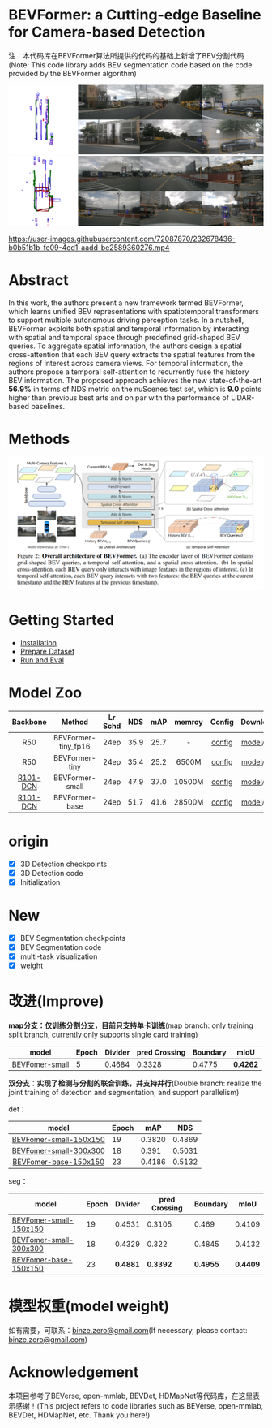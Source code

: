 # BEVFormer: a Cutting-edge Baseline for Camera-based Detection

注：本代码库在BEVFormer算法所提供的代码的基础上新增了BEV分割代码(Note: This code library adds BEV segmentation code based on the code provided by the BEVFormer algorithm)

![](./figs/000868a72138448191b4092f75ed7776.jpg)
![](./figs/0141260a339d4b37addb55818bbae718.jpg)

https://user-images.githubusercontent.com/72087870/232678436-b0b51b1b-fe09-4ed1-aadd-be2589360276.mp4


# Abstract
In this work, the authors present a new framework termed BEVFormer, which learns unified BEV representations with spatiotemporal transformers to support multiple autonomous driving perception tasks. In a nutshell, BEVFormer exploits both spatial and temporal information by interacting with spatial and temporal space through predefined grid-shaped BEV queries. To aggregate spatial information, the authors design a spatial cross-attention that each BEV query extracts the spatial features from the regions of interest across camera views. For temporal information, the authors propose a temporal self-attention to recurrently fuse the history BEV information.
The proposed approach achieves the new state-of-the-art **56.9\%** in terms of NDS metric on the nuScenes test set, which is **9.0** points higher than previous best arts and on par with the performance of LiDAR-based baselines.


# Methods
![method](./figs/arch.png)


# Getting Started
- [Installation](docs/install.md) 
- [Prepare Dataset](docs/prepare_dataset.md)
- [Run and Eval](docs/getting_started.md)

# Model Zoo

| Backbone | Method | Lr Schd | NDS| mAP|memroy | Config | Download |
| :---: | :---: | :---: | :---: | :---:|:---:| :---: | :---: |
| R50 | BEVFormer-tiny_fp16 | 24ep | 35.9|25.7 | - |[config](projects/configs/bevformer_fp16/bevformer_tiny_fp16.py) |[model](https://github.com/zhiqi-li/storage/releases/download/v1.0/bevformer_tiny_fp16_epoch_24.pth)/[log](https://github.com/zhiqi-li/storage/releases/download/v1.0/bevformer_tiny_fp16_epoch_24.log) |
| R50 | BEVFormer-tiny | 24ep | 35.4|25.2 | 6500M |[config](projects/configs/bevformer/bevformer_tiny.py) |[model](https://github.com/zhiqi-li/storage/releases/download/v1.0/bevformer_tiny_epoch_24.pth)/[log](https://github.com/zhiqi-li/storage/releases/download/v1.0/bevformer_tiny_epoch_24.log) |
| [R101-DCN](https://github.com/zhiqi-li/storage/releases/download/v1.0/r101_dcn_fcos3d_pretrain.pth)  | BEVFormer-small | 24ep | 47.9|37.0 | 10500M |[config](projects/configs/bevformer/bevformer_small.py) |[model](https://github.com/zhiqi-li/storage/releases/download/v1.0/bevformer_small_epoch_24.pth)/[log](https://github.com/zhiqi-li/storage/releases/download/v1.0/bevformer_small_epoch_24.log) |
| [R101-DCN](https://github.com/zhiqi-li/storage/releases/download/v1.0/r101_dcn_fcos3d_pretrain.pth)  | BEVFormer-base | 24ep | 51.7|41.6 |28500M |[config](projects/configs/bevformer/bevformer_base.py) | [model](https://github.com/zhiqi-li/storage/releases/download/v1.0/bevformer_r101_dcn_24ep.pth)/[log](https://github.com/zhiqi-li/storage/releases/download/v1.0/bevformer_r101_dcn_24ep.log) |

# origin

- [x] 3D Detection checkpoints
- [x] 3D Detection code
- [x] Initialization

# New
- [x] BEV Segmentation checkpoints
- [x] BEV Segmentation code
- [x] multi-task visualization
- [x] weight  

# 改进(Improve)
**map分支：仅训练分割分支，目前只支持单卡训练**(map branch: only training split branch, currently only supports single card training)

| model              | Epoch | Divider | pred Crossing | Boundary | mIoU       |
|--------------------| ----- | ------- | ------------- | -------- |------------|
| [BEVFomer-small](projects/configs/bevformer/bevformer_small_seg.py) | 5     | 0.4684  | 0.3328        | 0.4775   | **0.4262** |


**双分支：实现了检测与分割的联合训练，并支持并行**(Double branch: realize the joint training of detection and segmentation, and support parallelism)

det：

|                                          model                                          | Epoch | mAP                    | NDS                     |
|:---------------------------------------------------------------------------------------:| ----- | ---------------------- |-------------------------|
|     [BEVFomer-small-150x150](projects/configs/bevformer/bevformer_small_seg_det.py)     | 19    | 0.3820 | 0.4869           |
| [BEVFomer-small-300x300](projects/configs/bevformer/bevformer_small_seg_det_300x300.py) | 18    | 0.391  | 0.5031           |
|  [BEVFomer-base-150x150](projects/configs/bevformer/bevformer_base_seg_det_150x150.py)  | 23    | 0.4186| 0.5132|


seg：

| model                      | Epoch | Divider    | pred Crossing | Boundary   | mIoU       |
| -------------------------- | ----- | ---------- | ------------- | ---------- | ---------- |
|   [BEVFomer-small-150x150](projects/configs/bevformer/bevformer_small_seg_det.py)  | 19    | 0.4531     | 0.3105        | 0.469      | 0.4109     |
| [BEVFomer-small-300x300](projects/configs/bevformer/bevformer_small_seg_det_300x300.py) | 18    | 0.4329     | 0.322         | 0.4845     | 0.4132     |
|  [BEVFomer-base-150x150](projects/configs/bevformer/bevformer_base_seg_det_150x150.py)  | 23    | **0.4881** | **0.3392**    | **0.4955** | **0.4409** |


# 模型权重(model weight)
如有需要，可联系：binze.zero@gmail.com(If necessary, please contact: binze.zero@gmail.com)

# Acknowledgement
本项目参考了BEVerse, open-mmlab, BEVDet, HDMapNet等代码库，在这里表示感谢！(This project refers to code libraries such as BEVerse, open-mmlab, BEVDet, HDMapNet, etc. Thank you here!)
